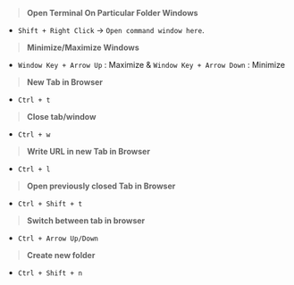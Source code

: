 
> **Open Terminal On Particular Folder Windows**
- `Shift + Right Click` -> `Open command window here`.

> **Minimize/Maximize Windows**
- `Window Key + Arrow Up` : Maximize & `Window Key + Arrow Down` : Minimize

> **New Tab in Browser**
- `Ctrl + t`

> **Close tab/window**
- `Ctrl + w`

> **Write URL in new Tab in Browser**
- `Ctrl + l`

> **Open previously closed Tab in Browser**
- `Ctrl + Shift + t`

> **Switch between tab in browser**
- `Ctrl + Arrow Up/Down`

> **Create new folder**
- `Ctrl + Shift + n`
